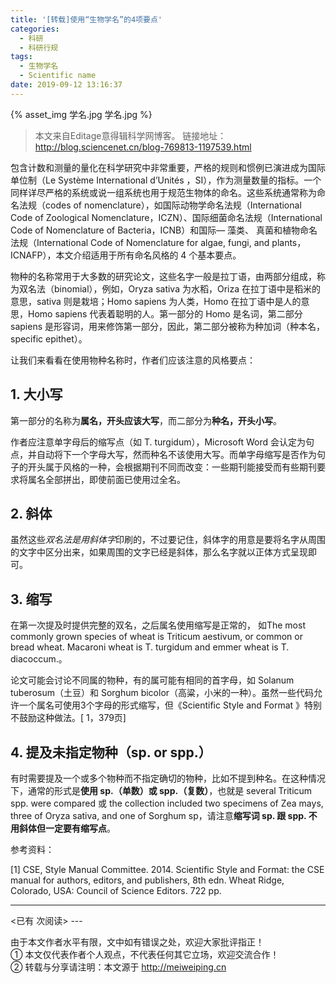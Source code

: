 ```yaml
---
title: '[转载]使用“生物学名”的4项要点'
categories:
  - 科研
  - 科研行规
tags:
  - 生物学名
  - Scientific name
date: 2019-09-12 13:16:37
---
```


{% asset_img 学名.jpg 学名.jpg %} 

> 本文来自Editage意得辑科学网博客。
> 链接地址：http://blog.sciencenet.cn/blog-769813-1197539.html 

包含计数和测量的量化在科学研究中非常重要，严格的规则和惯例已演进成为国际单位制（Le Système International d’Unités ，SI），作为测量数量的指标。一个同样详尽严格的系统或说一组系统也用于规范生物体的命名。这些系统通常称为命名法规（codes of nomenclature），如国际动物学命名法规（International Code of Zoological Nomenclature，ICZN）、国际细菌命名法规（International Code of Nomenclature of Bacteria，ICNB）和国际— 藻类、 真菌和植物命名法规（International Code of Nomenclature for algae, fungi, and plants，ICNAFP），本文介绍适用于所有命名风格的 4 个基本要点。

物种的名称常用于大多数的研究论文，这些名字一般是拉丁语，由两部分组成，称为双名法（binomial），例如，Oryza sativa 为水稻，Oriza 在拉丁语中是稻米的意思，sativa 则是栽培；Homo sapiens 为人类，Homo 在拉丁语中是人的意思，Homo sapiens 代表着聪明的人。第一部分的 Homo 是名词，第二部分sapiens 是形容词，用来修饰第一部分，因此，第二部分被称为种加词（种本名，specific epithet）。

让我们来看看在使用物种名称时，作者们应该注意的风格要点：

## 1. 大小写

第一部分的名称为**属名，开头应该大写**，而二部分为**种名，开头小写**。

作者应注意单字母后的缩写点（如 T. turgidum），Microsoft Word 会认定为句点，并自动将下一个字母大写，然而种名不该使用大写。而单字母缩写是否作为句子的开头属于风格的一种，会根据期刊不同而改变：一些期刊能接受而有些期刊要求将属名全部拼出，即使前面已使用过全名。

## 2. 斜体

虽然这些*双名法是用斜体字*印刷的，不过要记住，斜体字的用意是要将名字从周围的文字中区分出来，如果周围的文字已经是斜体，那么名字就以正体方式呈现即可。

## 3. 缩写

在第一次提及时提供完整的双名，之后属名使用缩写是正常的， 如The most commonly grown species of wheat is Triticum aestivum, or common or bread wheat. Macaroni wheat is T. turgidum and emmer wheat is T. diacoccum.。

论文可能会讨论不同属的物种，有的属可能有相同的首字母，如 Solanum tuberosum（土豆）和 Sorghum bicolor（高粱，小米的一种）。虽然一些代码允许一个属名可使用3个字母的形式缩写，但《Scientific Style and Format 》特别不鼓励这种做法。[ 1，379页]

## 4. 提及未指定物种（sp. or spp.）

有时需要提及一个或多个物种而不指定确切的物种，比如不提到种名。在这种情况下，通常的形式是**使用 sp.（单数）或 spp.（复数）**，也就是 several Triticum spp. were compared 或 the collection included two specimens of Zea mays, three of Oryza sativa, and one of Sorghum sp，请注意**缩写词 sp. 跟 spp. 不用斜体但一定要有缩写点**。

 

参考资料：

[1] CSE, Style Manual Committee. 2014. Scientific Style and Format: the CSE manual for authors, editors, and publishers, 8th edn. Wheat Ridge, Colorado, USA: Council of Science Editors. 722 pp.

---
<span id="busuanzi_container_page_pv">
<已有 <span id="busuanzi_value_page_pv"></span> 次阅读>
</span>
---

由于本文作者水平有限，文中如有错误之处，欢迎大家批评指正！
<br>① 本文仅代表作者个人观点，不代表任何其它立场，欢迎交流合作！
<br>② 转载与分享请注明：本文源于 http://meiweiping.cn
